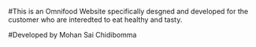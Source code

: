 #This is an Omnifood Website specifically desgned and developed for the customer who are interedted to eat healthy and tasty.

#Developed by Mohan Sai Chidibomma
